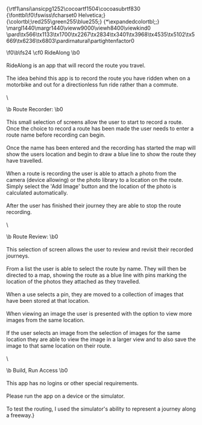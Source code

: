 {\rtf1\ansi\ansicpg1252\cocoartf1504\cocoasubrtf830
{\fonttbl\f0\fswiss\fcharset0 Helvetica;}
{\colortbl;\red255\green255\blue255;}
{\*\expandedcolortbl;;}
\margl1440\margr1440\vieww9000\viewh8400\viewkind0
\pard\tx566\tx1133\tx1700\tx2267\tx2834\tx3401\tx3968\tx4535\tx5102\tx5669\tx6236\tx6803\pardirnatural\partightenfactor0

\f0\b\fs24 \cf0 RideAlong
\b0 \
\
RideAlong is an app that will record the route you travel.\
\
The idea behind this app is to record the route you have ridden when on a motorbike and out for a directionless fun ride rather than a commute.\
\
\

\b Route Recorder:
\b0 \
\
This small selection of screens allow the user to start to record a route. Once the choice to record a route has been made the user needs to enter a route name before recording can begin. \
\
Once the name has been entered and the recording has started the map will show the users location and begin to draw a blue line to show the route they have travelled. \
\
When a route is recording the user is able to attach a photo from the camera (device allowing) or the photo library to a location on the route. Simply select the 'Add Image' button and the location of the photo is calculated automatically.\
\
After the user has finished their journey they are able to stop the route recording.\
\
\

\b Route Review:
\b0 \
\
This selection of screen allows the user to review and revisit their recorded journeys.\
\
From a list the user is able to select the route by name. They will then be directed to a map, showing the route as a blue line with pins marking the location of the photos they attached as they travelled.\
\
When a use selects a pin, they are moved to a collection of images that have been stored at that location. \
\
When viewing an image the user is presented with the option to view more images from the same location.\
\
If the user selects an image from the selection of images for the same location they are able to view the image in a larger view and to also save the image to that same location on their route.\
\
\

\b Build, Run Access
\b0 \
\
This app has no logins or other special requirements. \
\
Please run the app on a device or the simulator.\
\
To test the routing, I used the simulator's ability to represent a journey along a freeway.}